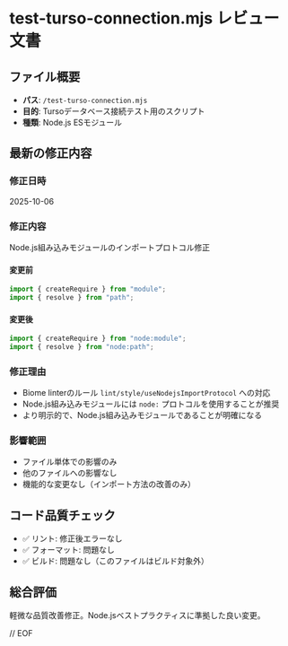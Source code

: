 # test-turso-connection.mjs レビュー文書

## ファイル概要
- **パス**: `/test-turso-connection.mjs`
- **目的**: Tursoデータベース接続テスト用のスクリプト
- **種類**: Node.js ESモジュール

## 最新の修正内容

### 修正日時
2025-10-06

### 修正内容
Node.js組み込みモジュールのインポートプロトコル修正

#### 変更前
```javascript
import { createRequire } from "module";
import { resolve } from "path";
```

#### 変更後
```javascript
import { createRequire } from "node:module";
import { resolve } from "node:path";
```

### 修正理由
- Biome linterのルール `lint/style/useNodejsImportProtocol` への対応
- Node.js組み込みモジュールには `node:` プロトコルを使用することが推奨
- より明示的で、Node.js組み込みモジュールであることが明確になる

### 影響範囲
- ファイル単体での影響のみ
- 他のファイルへの影響なし
- 機能的な変更なし（インポート方法の改善のみ）

## コード品質チェック
- ✅ リント: 修正後エラーなし
- ✅ フォーマット: 問題なし
- ✅ ビルド: 問題なし（このファイルはビルド対象外）

## 総合評価
軽微な品質改善修正。Node.jsベストプラクティスに準拠した良い変更。

// EOF